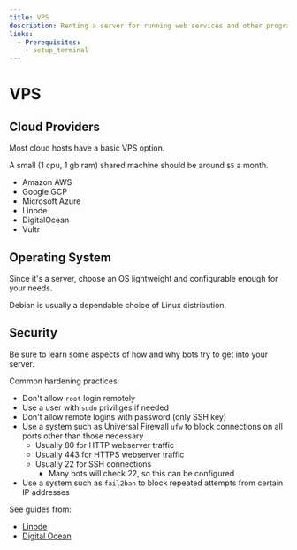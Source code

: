 ```yaml
---
title: VPS
description: Renting a server for running web services and other programs in the cloud.
links:
  - Prerequisites:
    - setup_terminal
---
```


# VPS


## Cloud Providers

Most cloud hosts have a basic VPS option.

A small (1 cpu, 1 gb ram) shared machine should be around `$5` a month.

- Amazon AWS
- Google GCP
- Microsoft Azure
- Linode
- DigitalOcean
- Vultr

## Operating System

Since it's a server, choose an OS lightweight and configurable enough for your needs.

Debian is usually a dependable choice of Linux distribution.

## Security

Be sure to learn some aspects of how and why bots try to get into your server.

Common hardening practices:

- Don't allow `root` login remotely
- Use a user with `sudo` priviliges if needed
- Don't allow remote logins with password (only SSH key)
- Use a system such as Universal Firewall `ufw` to block connections on all ports other than those necessary 
  - Usually 80 for HTTP webserver traffic
  - Usually 443 for HTTPS webserver traffic
  - Usually 22 for SSH connections
    - Many bots will check 22, so this can be configured
- Use a system such as `fail2ban` to block repeated attempts from certain IP addresses

See guides from:

- [Linode](https://www.linode.com/docs/guides/set-up-and-secure/)
- [Digital Ocean](https://www.digitalocean.com/community/tutorials/how-to-harden-openssh-on-ubuntu-20-04)